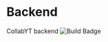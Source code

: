 # Backend
CollabYT backend
![Build Badge](https://github.com/collabyt/Backend/workflows/Go/badge.svg)
